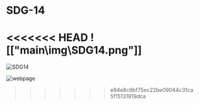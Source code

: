 # SDG-14

<<<<<<< HEAD
![["main\img\SDG14.png"]]
=======
![SDG14](https://upload.wikimedia.org/wikipedia/commons/thumb/4/4b/Sustainable_Development_Goal_14LifeBelowWater.svg/1200px-Sustainable_Development_Goal_14LifeBelowWater.svg.png)

![webpage](main/img/SDG14.png)
>>>>>>> e84e8c9bf75ec22be09044c31ca5f15131919dca
